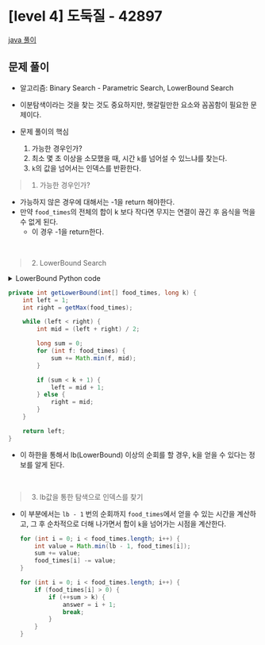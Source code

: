 # [level 4] 도둑질 - 42897

<a href="../../../프로그래머스/4/42891. 무지의 먹방 라이브/무지의 먹방 라이브.java">java 풀이</a>

## 문제 풀이

- 알고리즘: Binary Search - Parametric Search, LowerBound Search

- 이분탐색이라는 것을 찾는 것도 중요하지만, 햇갈릴만한 요소와 꼼꼼함이 필요한 문제이다.

- 문제 풀이의 핵심
  1. 가능한 경우인가?
  2. 최소 몇 초 이상을 소모했을 때, 시간 `k`를 넘어설 수 있느냐를 찾는다.
  3. `k`의 값을 넘어서는 인덱스를 반환한다.

> 1. 가능한 경우인가?

- 가능하지 않은 경우에 대해서는 -1을 return 해야한다.
- 만약 `food_times`의 전체의 합이 k 보다 작다면 무지는 연결이 끊긴 후 음식을 먹을 수 없게 된다.
  - 이 경우 -1을 return한다.

<br/>

> 2. LowerBound Search

<details>
  <summary>LowerBound Python code</summary>

- 이 부분에 대해서는 분포적으로 생각해야할 요소가 존재하는데, 이해하면 좋겠지만 외우는 것도 괜찮다.
  - 이해하기는 어렵지만 내용이 별로 없기 때문이다.

```python
arr = [1, 1, 1, 1, 2, 2, 2, 3, 3, 3] # 목표: 2의 하한을 찾아라.

# 여기서 말하는 하한은 2를 포함하는 가장 낮은 번호의 인덱스이다.(예제의 답은 4)
```

```python
def lowerBound1(arr: list[int], target: int):
  left = 0
  right = len(arr)

  while left < right:
      mid = (left + right) // 2
      if (arr[mid] < target):
          left = mid + 1
      else:
          right = mid

  print(left)
```

```python
def lowerBound2(arr: list[int], target: int):
    left = 0
    right = len(arr) - 1

    while left <= right:
        mid = (left + right) // 2
        if (arr[mid] < target):
            left = mid + 1
        else:
            right = mid - 1

    print(left)
```

</details>

```java
private int getLowerBound(int[] food_times, long k) {
    int left = 1;
    int right = getMax(food_times);

    while (left < right) {
        int mid = (left + right) / 2;

        long sum = 0;
        for (int f: food_times) {
            sum += Math.min(f, mid);
        }

        if (sum < k + 1) {
            left = mid + 1;
        } else {
            right = mid;
        }
    }

    return left;
}
```

- 이 하한을 통해서 lb(LowerBound) 이상의 순회를 할 경우, k을 얻을 수 있다는 정보를 알게 된다.

<br/>

> 3. lb값을 통한 탐색으로 인덱스를 찾기

- 이 부분에서는 `lb - 1` 번의 순회까지 `food_times`에서 얻을 수 있는 시간을 계산하고, 그 후 순차적으로 더해 나가면서 합이 `k`을 넘어가는 시점을 계산한다.

  ```java
  for (int i = 0; i < food_times.length; i++) {
      int value = Math.min(lb - 1, food_times[i]);
      sum += value;
      food_times[i] -= value;
  }

  for (int i = 0; i < food_times.length; i++) {
      if (food_times[i] > 0) {
          if (++sum > k) {
              answer = i + 1;
              break;
          }
      }
  }
  ```
